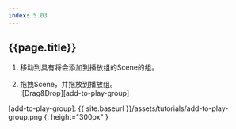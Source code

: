 ```yaml
---
index: 5.03
---
```

## {{page.title}}

1. 移动到具有将会添加到播放组的Scene的组。

1. 拖拽Scene，并拖放到播放组。  
![Drag&Drop][add-to-play-group]

[add-to-play-group]: {{ site.baseurl }}/assets/tutorials/add-to-play-group.png
{: height="300px" }
